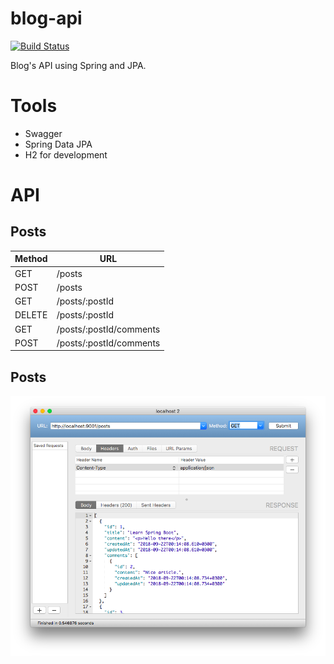 # blog-api

[![Build Status](https://api.travis-ci.org/sarbull/blog-api.svg?branch=master)](https://travis-ci.org/sarbull/blog-api)

Blog's API using Spring and JPA.

# Tools
- Swagger
- Spring Data JPA
- H2 for development

# API

## Posts
| Method        | URL                     |
|---------------|-------------------------|
| GET           | /posts                  |
| POST          | /posts                  |
| GET           | /posts/:postId          |
| DELETE        | /posts/:postId          |
| GET           | /posts/:postId/comments |
| POST          | /posts/:postId/comments |

## Posts
![Posts](https://raw.githubusercontent.com/sarbull/blog-api/master/media/posts.png)
